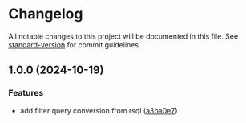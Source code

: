 # Changelog

All notable changes to this project will be documented in this file. See [standard-version](https://github.com/conventional-changelog/standard-version) for commit guidelines.

## 1.0.0 (2024-10-19)

### Features

- add filter query conversion from rsql ([a3ba0e7](https://github.com/Jamforce/rsql-mikro-orm/commit/b99298eb0421294894953da795339e2424842193))
